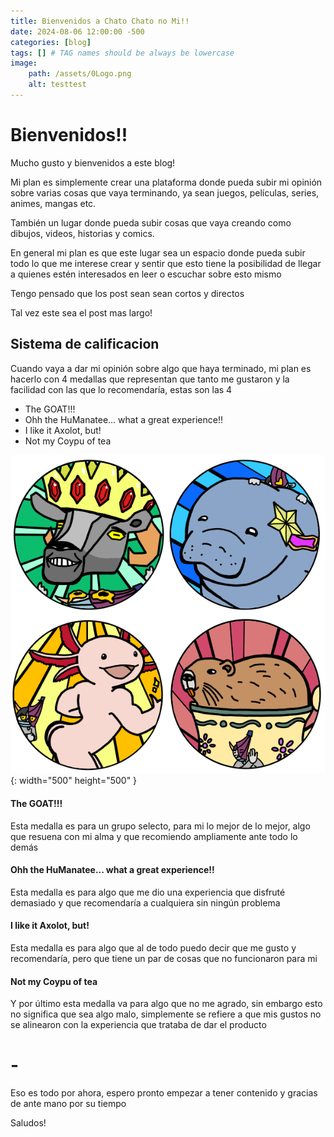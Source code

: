```yaml
---
title: Bienvenidos a Chato Chato no Mi!!
date: 2024-08-06 12:00:00 -500
categories: [blog]
tags: [] # TAG names should be always be lowercase
image: 
    path: /assets/0Logo.png
    alt: testtest
---
```


# Bienvenidos!!
Mucho gusto y bienvenidos a este blog!

Mi plan es simplemente crear una plataforma donde pueda subir mi opinión sobre varias cosas que vaya terminando, ya sean juegos, películas, series, animes, mangas etc.

También un lugar donde pueda subir cosas que vaya creando como dibujos, videos, historias y comics.

En general mi plan es que este lugar sea un espacio donde pueda subir todo lo que me interese crear y sentir que esto tiene la posibilidad de llegar a quienes estén interesados en leer o escuchar sobre esto mismo

Tengo pensado que los post sean sean cortos y directos

Tal vez este sea el post mas largo!


## Sistema de calificacion 
Cuando vaya a dar mi opinión sobre algo que haya terminado, mi plan es hacerlo con 4 medallas que representan que tanto me gustaron y la facilidad con las que lo recomendaría, estas son las 4

* The GOAT!!!
* Ohh the HuManatee... what a great experience!!
* I like it Axolot, but! 
* Not my Coypu of tea

![Desktop View](/assets/0.png){: width="500" height="500" }


#### The GOAT!!!
Esta medalla es para un grupo selecto, para mi lo mejor de lo mejor, algo que resuena con mi alma y que recomiendo ampliamente ante todo lo demás

#### Ohh the HuManatee... what a great experience!!
Esta medalla es para algo que me dio una experiencia que disfruté demasiado y que recomendaría a cualquiera sin ningún problema   

#### I like it Axolot, but!
Esta medalla es para algo que al de todo puedo decir que me gusto y recomendaría, pero que tiene un par de cosas que no funcionaron para mi 

#### Not my Coypu of tea
Y por último esta medalla va para algo que no me agrado, sin embargo esto no significa que sea algo malo, simplemente se refiere a que mis gustos no se alinearon con la experiencia que trataba de dar el producto 




# -
Eso es todo por ahora, espero pronto empezar a tener contenido y gracias de ante mano por su tiempo

Saludos!